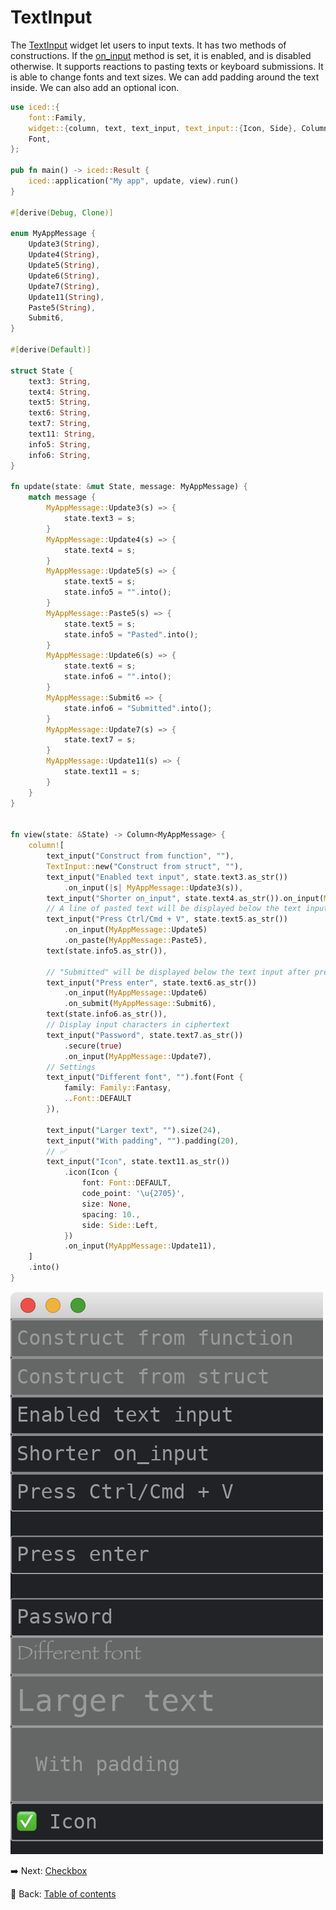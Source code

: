 # TextInput

The [TextInput](https://docs.rs/iced/0.12.1/iced/widget/struct.TextInput.html) widget let users to input texts.
It has two methods of constructions.
If the [on_input](https://docs.rs/iced/0.12.1/iced/widget/struct.TextInput.html#method.on_input) method is set, it is enabled, and is disabled otherwise.
It supports reactions to pasting texts or keyboard submissions.
It is able to change fonts and text sizes.
We can add padding around the text inside.
We can also add an optional icon.

```rust
use iced::{
    font::Family,
    widget::{column, text, text_input, text_input::{Icon, Side}, Column, TextInput},
    Font,
};

pub fn main() -> iced::Result {
    iced::application("My app", update, view).run()
}

#[derive(Debug, Clone)]

enum MyAppMessage {
    Update3(String),
    Update4(String),
    Update5(String),
    Update6(String),
    Update7(String),
    Update11(String),
    Paste5(String),
    Submit6,
}

#[derive(Default)]

struct State {
    text3: String,
    text4: String,
    text5: String,
    text6: String,
    text7: String,
    text11: String,
    info5: String,
    info6: String,
}

fn update(state: &mut State, message: MyAppMessage) {
    match message {
        MyAppMessage::Update3(s) => {
            state.text3 = s;
        }
        MyAppMessage::Update4(s) => {
            state.text4 = s;
        }
        MyAppMessage::Update5(s) => {
            state.text5 = s;
            state.info5 = "".into();
        }
        MyAppMessage::Paste5(s) => {
            state.text5 = s;
            state.info5 = "Pasted".into();
        }
        MyAppMessage::Update6(s) => {
            state.text6 = s;
            state.info6 = "".into();
        }
        MyAppMessage::Submit6 => {
            state.info6 = "Submitted".into();
        }
        MyAppMessage::Update7(s) => {
            state.text7 = s;
        }
        MyAppMessage::Update11(s) => {
            state.text11 = s;
        }
    }
}
  

fn view(state: &State) -> Column<MyAppMessage> {
    column![
        text_input("Construct from function", ""),
        TextInput::new("Construct from struct", ""),
        text_input("Enabled text input", state.text3.as_str())
            .on_input(|s| MyAppMessage::Update3(s)),
        text_input("Shorter on_input", state.text4.as_str()).on_input(MyAppMessage::Update4),
        // A line of pasted text will be displayed below the text input
        text_input("Press Ctrl/Cmd + V", state.text5.as_str())
            .on_input(MyAppMessage::Update5)
            .on_paste(MyAppMessage::Paste5),
        text(state.info5.as_str()),

        // "Submitted" will be displayed below the text input after pressing ENTER
        text_input("Press enter", state.text6.as_str())
            .on_input(MyAppMessage::Update6)
            .on_submit(MyAppMessage::Submit6),
        text(state.info6.as_str()),
        // Display input characters in ciphertext
        text_input("Password", state.text7.as_str())
            .secure(true)
            .on_input(MyAppMessage::Update7),
        // Settings
        text_input("Different font", "").font(Font {
            family: Family::Fantasy,
            ..Font::DEFAULT
        }),

        text_input("Larger text", "").size(24),
        text_input("With padding", "").padding(20),
        // ✅
        text_input("Icon", state.text11.as_str())
            .icon(Icon {
                font: Font::DEFAULT,
                code_point: '\u{2705}',
                size: None,
                spacing: 10.,
                side: Side::Left,
            })
            .on_input(MyAppMessage::Update11),
    ]
    .into()
}
```

![TextInput](./pic/text_input.png)

:arrow_right:  Next: [Checkbox](./checkbox.md)

:blue_book: Back: [Table of contents](./../README.md)
